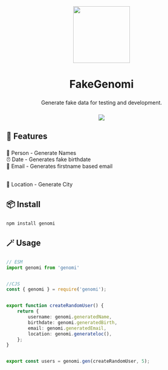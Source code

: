 <div align="center">
  <img height="150" src="https://i.ibb.co/mSRnNY4/pngwing-com.png"  />
</div>

###

<h1 align="center">FakeGenomi</h1>

###

<p align="center">Generate fake data for testing and development.</p>

###

<div align="center">
  <img src="https://visitor-badge.laobi.icu/badge?page_id=LETRYKA.LETRYKA&"  />
</div>

###

<h2 align="left">🎀  Features</h2>

###

<p align="left">🧍 Person - Generate Names<br>⏰ Date - Generates fake birthdate<br>📧 Email - Generates firstname based email</p><br>📍 Location - Generate City

###

<h2 align="left">📦 Install</h2>

###

```bash
npm install genomi
```

###

<h2 align="left">🪄 Usage</h2>

###

```ts
// ESM
import genomi from 'genomi'


//CJS
const { genomi } = require('genomi');


export function createRandomUser() {
    return {
        username: genomi.generatedName,
        birthdate: genomi.generatedBirth,
        email: genomi.generatedEmail,
        location: genomi.generateloc(),
    };
}


export const users = genomi.gen(createRandomUser, 5); 
```

###